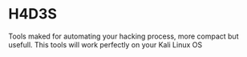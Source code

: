 # H4D3S
Tools maked for automating your hacking process, more compact but usefull. This tools will work perfectly on your Kali Linux OS
